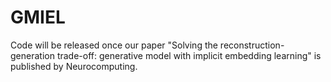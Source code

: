 # GMIEL
Code will be released once our paper "Solving the reconstruction-generation trade-off: generative model with implicit embedding learning" is published by Neurocomputing.
